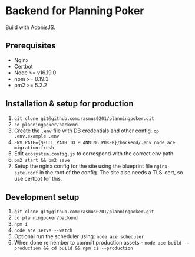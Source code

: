 # Backend for Planning Poker
Build with AdonisJS.

## Prerequisites
- Nginx
- Certbot
- Node >= v16.19.0
- npm >= 8.19.3
- pm2 >= 5.2.2

## Installation & setup for production
1. `git clone git@github.com:rasmus0201/planningpoker.git`
2. `cd planningpoker/backend`
3. Create the `.env` file with DB credentials and other config. `cp .env.example .env`
4. `ENV_PATH={$FULL_PATH_TO_PLANNING_POKER}/backend/.env node ace migration:fresh`
5. Edit `ecosystem.config.js` to correspond with the correct env path.
6. `pm2 start && pm2 save`
7. Setup the nginx config for the site using the blueprint file `nginx-site.conf` in the root of the config. The site also needs a TLS-cert, so use certbot for this.

## Development setup
1. `git clone git@github.com:rasmus0201/planningpoker.git`
2. `cd planningpoker/backend`
3. `npm i`
4. `node ace serve --watch`
5. Optional run the scheduler using: `node ace scheduler`
6. When done remember to commit production assets - `node ace build --production && cd build && npm ci --production`
